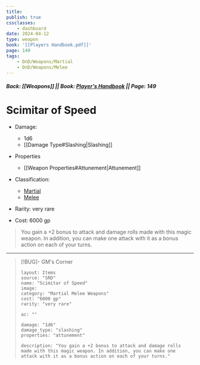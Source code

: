 ```yaml
---
title:
publish: true
cssclasses:
    - dashboard
date: 2024-04-12
type: weapon
book: '[[Players Handbook.pdf]]'
page: 149
tags:
    - DnD/Weapons/Martial
    - DnD/Weapons/Melee
---
```


##### Back: [[Weapons]] || Book: [Player's Handbook](https://drive.google.com/drive/folders/1O5bhpYizcIT5xxAoLOuzCRht_PVS7VSG?usp=sharing) || Page: 149

# Scimitar of Speed


- Damage:
    - 1d6
	- [[Damage Type#Slashing|Slashing]]
- Properties
    - [[Weapon Properties#Attunement|Attunement]]

- Classification:
    - [Martial](https://benl0.github.io/The-Editors-Dungeon/tags/DnD/Weapons/Martial)
    - [Melee](https://benl0.github.io/The-Editors-Dungeon/tags/DnD/Weapons/Melee)
- Rarity: very rare
- Cost: 6000 gp

> You gain a +2 bonus to attack and damage rolls made with this magic weapon. In addition, you can make one attack with it as a bonus action on each of your turns.

---

> [!BUG]- GM's Corner
>
> ```statblock
> layout: Items
> source: "SRD"
> name: "Scimitar of Speed"
> image: 
> category: "Martial Melee Weapons"
> cost: "6000 gp"
> rarity: "very rare"
>
> ac: ""
>
> damage: "1d6"
> damage_type: "slashing"
> properties: "attunement"
>
> description: "You gain a +2 bonus to attack and damage rolls made with this magic weapon. In addition, you can make one attack with it as a bonus action on each of your turns."
> ```
